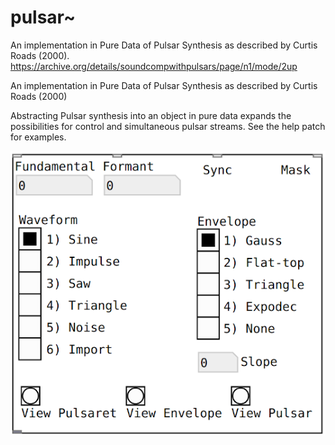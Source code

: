 # pulsar~

An implementation in Pure Data of Pulsar Synthesis as described by Curtis Roads (2000). https://archive.org/details/soundcompwithpulsars/page/n1/mode/2up

An implementation in Pure Data of Pulsar Synthesis as described by Curtis Roads (2000)

Abstracting Pulsar synthesis into an object in pure data expands the possibilities for control and simultaneous pulsar streams. See the help patch for examples.

![](Pulsar~.png "This is what it looks like")
